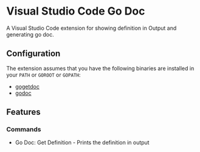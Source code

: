 # Visual Studio Code Go Doc

A Visual Studio Code extension for showing definition in Output and generating go doc.

## Configuration

The extension assumes that you have the following binaries are installed in your `PATH` or `GOROOT` or `GOPATH`:

* [gogetdoc](github.com/zmb3/gogetdoc)
* [godoc](golang.org/x/tools/cmd/godoc)

## Features

### Commands

* Go Doc: Get Definition - Prints the definition in output